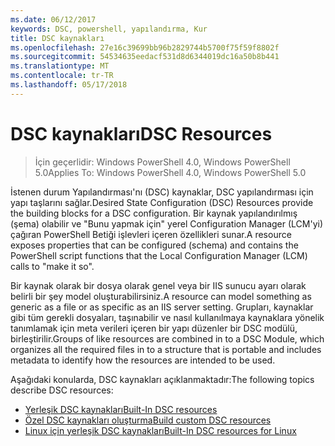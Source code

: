 ```yaml
---
ms.date: 06/12/2017
keywords: DSC, powershell, yapılandırma, Kur
title: DSC kaynakları
ms.openlocfilehash: 27e16c39699bb96b2829744b5700f75f59f8802f
ms.sourcegitcommit: 54534635eedacf531d8d6344019dc16a50b8b441
ms.translationtype: MT
ms.contentlocale: tr-TR
ms.lasthandoff: 05/17/2018
---
```

# <a name="dsc-resources"></a><span data-ttu-id="b24a1-103">DSC kaynakları</span><span class="sxs-lookup"><span data-stu-id="b24a1-103">DSC Resources</span></span>

><span data-ttu-id="b24a1-104">İçin geçerlidir: Windows PowerShell 4.0, Windows PowerShell 5.0</span><span class="sxs-lookup"><span data-stu-id="b24a1-104">Applies To: Windows PowerShell 4.0, Windows PowerShell 5.0</span></span>

<span data-ttu-id="b24a1-105">İstenen durum Yapılandırması'nı (DSC) kaynaklar, DSC yapılandırması için yapı taşlarını sağlar.</span><span class="sxs-lookup"><span data-stu-id="b24a1-105">Desired State Configuration (DSC) Resources provide the building blocks for a DSC configuration.</span></span> <span data-ttu-id="b24a1-106">Bir kaynak yapılandırılmış (şema) olabilir ve "Bunu yapmak için" yerel Configuration Manager (LCM'yi) çağıran PowerShell Betiği işlevleri içeren özellikleri sunar.</span><span class="sxs-lookup"><span data-stu-id="b24a1-106">A resource exposes properties that can be configured (schema) and contains the PowerShell script functions that the Local Configuration Manager (LCM) calls to "make it so".</span></span>

<span data-ttu-id="b24a1-107">Bir kaynak olarak bir dosya olarak genel veya bir IIS sunucu ayarı olarak belirli bir şey model oluşturabilirsiniz.</span><span class="sxs-lookup"><span data-stu-id="b24a1-107">A resource can model something as generic as a file or as specific as an IIS server setting.</span></span>  <span data-ttu-id="b24a1-108">Grupları, kaynaklar gibi tüm gerekli dosyaları, taşınabilir ve nasıl kullanılmaya kaynaklara yönelik tanımlamak için meta verileri içeren bir yapı düzenler bir DSC modülü, birleştirilir.</span><span class="sxs-lookup"><span data-stu-id="b24a1-108">Groups of like resources are combined in to a DSC Module, which organizes all the required files in to a structure that is portable and includes metadata to identify how the resources are intended to be used.</span></span>

<span data-ttu-id="b24a1-109">Aşağıdaki konularda, DSC kaynakları açıklanmaktadır:</span><span class="sxs-lookup"><span data-stu-id="b24a1-109">The following topics describe DSC resources:</span></span>

- [<span data-ttu-id="b24a1-110">Yerleşik DSC kaynakları</span><span class="sxs-lookup"><span data-stu-id="b24a1-110">Built-In DSC resources</span></span>](builtInResource.md)
- [<span data-ttu-id="b24a1-111">Özel DSC kaynakları oluşturma</span><span class="sxs-lookup"><span data-stu-id="b24a1-111">Build custom DSC resources</span></span>](authoringResource.md)
- [<span data-ttu-id="b24a1-112">Linux için yerleşik DSC kaynakları</span><span class="sxs-lookup"><span data-stu-id="b24a1-112">Built-In DSC resources for Linux</span></span>](lnxBuiltInResources.md)